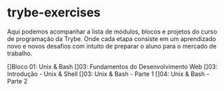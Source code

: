 # trybe-exercises
Aqui podemos acompanhar a lista de módulos, blocos e projetos do curso de programação da Trybe. 
Onde cada etapa consiste em um aprendizado novo e novos desafios com intuito de preparar o aluno para o mercado de trabalho.

[]Bloco 01: Unix & Bash
[]03: Fundamentos do Desenvolvimento Web
[]03: Introdução - Unix & Shell
[]03: Unix & Bash - Parte 1
[]04: Unix & Bash - Parte 2
